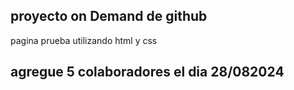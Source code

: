 ## proyecto on Demand de github
pagina prueba utilizando html y css 
## agregue 5 colaboradores el dia 28/082024

